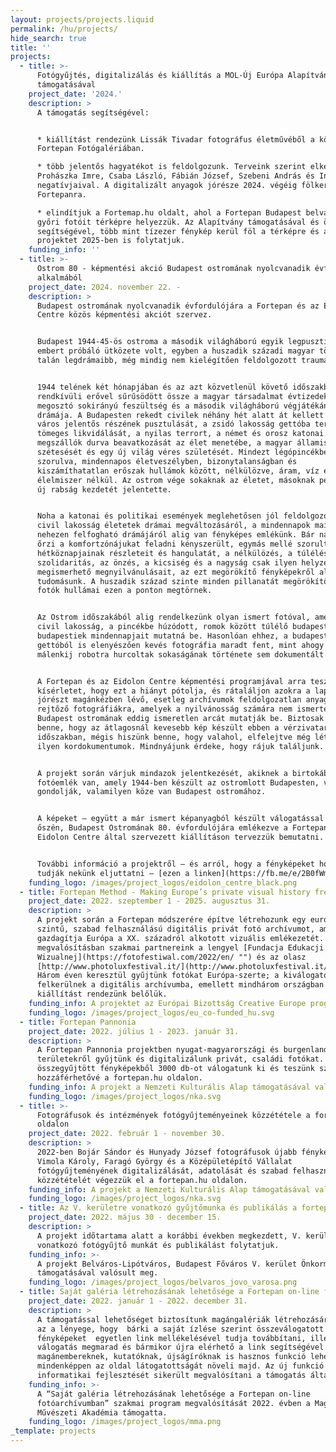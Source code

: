 ```yaml
---
layout: projects/projects.liquid
permalink: /hu/projects/
hide_search: true
title: ''
projects:
  - title: >-
      Fotógyűjtés, digitalizálás és kiállítás a MOL-Új Európa Alapítvány
      támogatásával
    project_date: '2024.'
    description: >
      A támogatás segítségével:


      * kiállítást rendezünk Lissák Tivadar fotográfus életművéből a kőszegi
      Fortepan Fotógalériában.

      * több jelentős hagyatékot is feldolgozunk. Terveink szerint elkészülünk
      Prohászka Imre, Csaba László, Fábián József, Szebeni András és Inkey Tibor
      negatívjaival. A digitalizált anyagok jórésze 2024. végéig fölkerül a
      Fortepanra.

      * elindítjuk a Fortemap.hu oldalt, ahol a Fortepan Budapest belvárosi és
      győri fotóit térképre helyezzük. Az Alapítvány támogatásával és önkéntesek
      segítségével, több mint tízezer fénykép kerül föl a térképre és a
      projektet 2025-ben is folytatjuk.
    funding_info: ''
  - title: >-
      Ostrom 80 - képmentési akció Budapest ostromának nyolcvanadik évfordulója
      alkalmából
    project_date: 2024. november 22. -
    description: >
      Budapest ostromának nyolcvanadik évfordulójára a Fortepan és az Eidolon
      Centre közös képmentési akciót szervez.


      Budapest 1944-45-ös ostroma a második világháború egyik legpusztítóbb,
      embert próbáló ütközete volt, egyben a huszadik századi magyar történelem
      talán legdrámaibb, még mindig nem kielégítően feldolgozott traumája.


      1944 telének két hónapjában és az azt közvetlenül követő időszakban
      rendkívüli erővel sűrűsödött össze a magyar társadalmat évtizedeken át
      megosztó sokirányú feszültség és a második világháború végjátékának
      drámája. A Budapesten rekedt civilek néhány hét alatt át kellett éljék a
      város jelentős részének pusztulását, a zsidó lakosság gettóba terelését és
      tömeges likvidálását, a nyilas terrort, a német és orosz katonai
      megszállók durva beavatkozását az élet menetébe, a magyar államiság
      szétesését és egy új világ véres születését. Mindezt légópincékbe
      szorulva, mindennapos életveszélyben, bizonytalanságban és
      kiszámíthatatlan erőszak hullámok között, nélkülözve, áram, víz és
      élelmiszer nélkül. Az ostrom vége sokaknak az életet, másoknak pedig egy
      új rabság kezdetét jelentette.


      Noha a katonai és politikai események meglehetősen jól feldolgozottak, a
      civil lakosság életetek drámai megváltozásáról, a mindennapok mai fejjel
      nehezen felfogható drámájáról alig van fényképes emlékünk. Bár naplók sora
      őrzi a komfortzónájukat feladni kényszerült, egymás mellé szorult emberek
      hétköznapjainak részleteit és hangulatát, a nélkülözés, a túlélés, a
      szolidaritás, az önzés, a kicsiség és a nagyság csak ilyen helyzetekben
      megismerhető megnyilvánulásait, az ezt megörökítő fényképekről alig van
      tudomásunk. A huszadik század szinte minden pillanatát megörökítő privát
      fotók hullámai ezen a ponton megtörnek.


      Az Ostrom időszakából alig rendelkezünk olyan ismert fotóval, amely a
      civil lakosság, a pincékbe húzódott, romok között túlélő budapestiek és
      budapestiek mindennapjait mutatná be. Hasonlóan ehhez, a budapesti
      gettóból is elenyészően kevés fotográfia maradt fent, mint ahogy a
      málenkij robotra hurcoltak sokaságának története sem dokumentált kellően.


      A Fortepan és az Eidolon Centre képmentési programjával arra tesz
      kísérletet, hogy ezt a hiányt pótolja, és rátaláljon azokra a lappangó,
      jórészt magánkézben lévő, esetleg archívumok feldolgozatlan anyagában
      rejtőző fotográfiákra, amelyek a nyilvánosság számára nem ismertek és
      Budapest ostromának eddig ismeretlen arcát mutatják be. Biztosak vagyunk
      benne, hogy az átlagosnál kevesebb kép készült ebben a vérzivataros
      időszakban, mégis hiszünk benne, hogy valahol, elfelejtve még léteznek
      ilyen kordokumentumok. Mindnyájunk érdeke, hogy rájuk találjunk.


      A projekt során várjuk mindazok jelentkezését, akiknek a birtokában olyan
      fotóemlék van, amely 1944-ben készült az ostromlott Budapesten, vagy úgy
      gondolják, valamilyen köze van Budapest ostromához.


      A képeket – együtt a már ismert képanyagból készült válogatással – 2025
      őszén, Budapest Ostromának 80. évfordulójára emlékezve a Fortepan és az
      Eidolon Centre által szervezett kiállításon tervezzük bemutatni.


      További információ a projektről – és arról, hogy a fényképeket hogyan
      tudják nekünk eljuttatni – [ezen a linken](https://fb.me/e/2B0fWmTrJ "").
    funding_logo: /images/project_logos/eidolon_centre_black.png
  - title: Fortepan Method - Making Europe’s private visual history freely accessible
    project_date: 2022. szeptember 1 - 2025. augusztus 31.
    description: >
      A projekt során a Fortepan módszerére építve létrehozunk egy európai
      szintű, szabad felhasználású digitális privát fotó archívumot, amely
      gazdagítja Európa a XX. századról alkotott vizuális emlékezetét. A
      megvalósításban szakmai partnereink a lengyel [Fundacja Edukacji
      Wizualnej](https://fotofestiwal.com/2022/en/ "") és az olasz
      [http://www.photoluxfestival.it/](http://www.photoluxfestival.it/ "").
      Három éven keresztül gyűjtünk fotókat Európa-szerte; a kiválogatott fotók
      felkerülnek a digitális archívumba, emellett mindhárom országban
      kiállítást rendezünk belőlük.
    funding_info: A projektet az Európai Bizottság Creative Europe programja támogatja.
    funding_logo: /images/project_logos/eu_co-funded_hu.svg
  - title: Fortepan Pannonia
    project_date: 2022. július 1 - 2023. január 31.
    description: >
      A Fortepan Pannonia projektben nyugat-magyarországi és burgenlandi
      területekről gyűjtünk és digitalizálunk privát, családi fotókat. Az
      összegyűjtött fényképekből 3000 db-ot válogatunk ki és teszünk szabadon
      hozzáférhetővé a fortepan.hu oldalon.
    funding_info: A projekt a Nemzeti Kulturális Alap támogatásával valósul meg.
    funding_logo: /images/project_logos/nka.svg
  - title: >-
      Fotográfusok és intézmények fotógyűjteményeinek közzététele a fortepan.hu
      oldalon
    project_date: 2022. február 1 - november 30.
    description: >
      2022-ben Bojár Sándor és Hunyady József fotográfusok újabb fényképeinek,
      Vimola Károly, Faragó György és a Középületépítő Vállalat
      fotógyűjteményének digitalizálását, adatolását és szabad felhasználású
      közzétételét végezzük el a fortepan.hu oldalon.
    funding_info: A projekt a Nemzeti Kulturális Alap támogatásával valósul meg.
    funding_logo: /images/project_logos/nka.svg
  - title: Az V. kerületre vonatkozó gyűjtőmunka és publikálás a fortepan.hu oldalon
    project_date: 2022. május 30 - december 15.
    description: >
      A projekt időtartama alatt a korábbi években megkezdett, V. kerületre
      vonatkozó fotógyűjtő munkát és publikálást folytatjuk.
    funding_info: >-
      A projekt Belváros-Lipótváros, Budapest Főváros V. kerület Önkormányzata
      támogatásával valósult meg.
    funding_logo: /images/project_logos/belvaros_jovo_varosa.png
  - title: Saját galéria létrehozásának lehetősége a Fortepan on-line fotóarchívumban
    project_date: 2022. január 1 - 2022. december 31.
    description: >
      A támogatással lehetőséget biztosítunk magángalériák létrehozására. Ennek
      az a lényege, hogy  bárki a saját ízlése szerint összeválogatott
      fényképeket  egyetlen link mellékelésével tudja továbbítani, illetve a
      válogatás megmarad és bármikor újra elérhető a link segítségével. Ez
      magánembereknek, kutatóknak, újságíróknak is hasznos funkció lehet és
      mindenképpen az oldal látogatottságát növeli majd. Az új funkció az
      informatikai fejlesztését sikerült megvalósítani a támogatás által.
    funding_info: >-
      A “Saját galéria létrehozásának lehetősége a Fortepan on-line
      fotóarchívumban” szakmai program megvalósítását 2022. évben a Magyar
      Művészeti Akadémia támogatta.
    funding_logo: /images/project_logos/mma.png
_template: projects
---
```


